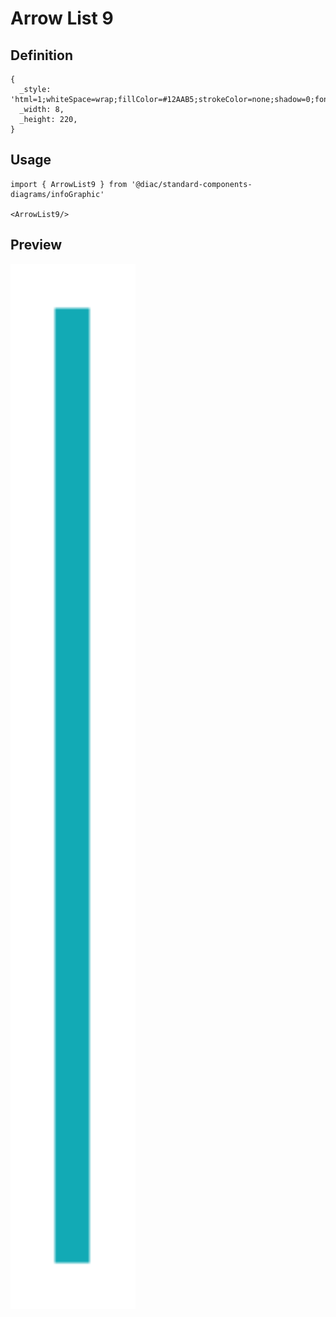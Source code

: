 # Arrow List 9

## Definition

```
{
  _style: 'html=1;whiteSpace=wrap;fillColor=#12AAB5;strokeColor=none;shadow=0;fontSize=17;fontColor=#FFFFFF;align=center;fontStyle=1;rounded=0;',
  _width: 8,
  _height: 220,
}
```

## Usage

```
import { ArrowList9 } from '@diac/standard-components-diagrams/infoGraphic'

<ArrowList9/>
```

## Preview

<img src="./arrow-list-9.png" width="200"/>
